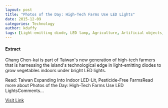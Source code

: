 ```yaml
---
layout: post
title: "Photos of the Day: High-Tech Farms Use LED Lights"
date: 2015-12-09
categories: Technology
author: kduffy
tags: [Light-emitting diode, LED lamp, Agriculture, Artificial objects, Natural environment, Land management, Primary sector of the economy]
---
```





#### Extract
>

Chang Chen-kai is part of Taiwan's new generation of high-tech farmers that is harnessing the island's technological edge in light-emitting diodes to grow vegetables indoors under bright LED lights.

Read: Taiwan Expanding Into Indoor LED-Lit, Pesticide-Free FarmsRead more about Photos of the Day: High-Tech Farms Use LED LightsComments...



[Visit Link](http://www.pddnet.com/news/2015/04/photos-day-high-tech-farms-use-led-lights)


